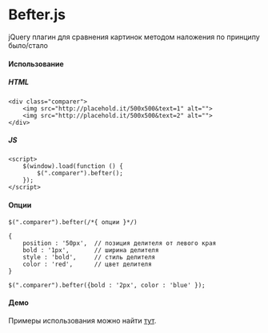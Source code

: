 # Befter.js
jQuery плагин для сравнения картинок методом наложения по принципу было/стало

#### Использование
##### HTML

```
<div class="comparer">	
	<img src="http://placehold.it/500x500&text=1" alt="">
	<img src="http://placehold.it/500x500&text=2" alt="">
</div>
```

	
##### JS
```
<script>
	$(window).load(function () {
		$(".comparer").befter();
	});
</script>
```

#### Опции

```
$(".comparer").befter(/*{ опции }*/)  

{
	position : '50px',  // позиция делителя от левого края
	bold : '1px',	    // ширина делителя
	style : 'bold',     // стиль делителя
	color : 'red',      // цвет делителя
}

$(".comparer").befter({bold : '2px', color : 'blue' });

```

#### Демо

Примеры использования можно найти [тут](http://billo32.github.io/befter.js/ "Befter.js").

